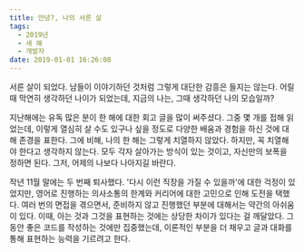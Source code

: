 ```yaml
---
title: 안녕?, 나의 서른 살
tags:
  - 2019년
  - 새 해
  - 개발자
date: 2019-01-01 16:26:08
---
```


서른 살이 되었다. 남들이 이야기하던 것처럼 그렇게 대단한 감흥은 들지는 않는다. 어릴 때 막연히 생각하던 나이가 되었는데, 지금의 나는, 그때 생각하던 나의 모습일까?

지난해에는 유독 많은 분이 한 해에 대한 회고 글을 많이 써주셨다. 그중 몇 개를 접해 읽었는데, 이렇게 열심히 살 수도 있구나 싶을 정도로 다양한 배움과 경험을 하신 것에 대해 존경을 표한다. 그에 비해, 나의 한 해는 그렇게 치열하지 않았다. 하지만, 꼭 치열해야 한다고 생각하지 않는다. 모두 각자 살아가는 방식이 있는 것이고, 자신만의 보폭을 정하면 된다. 그저, 어제의 나보다 나아지길 바란다.

작년 11월 말에는 두 번째 퇴사했다. '다시 이런 직장을 가질 수 있을까'에 대한 걱정이 있었지만, 영어로 진행하는 의사소통의 한계와 커리어에 대한 고민으로 인해 도전을 택했다. 여러 번의 면접을 겪으면서, 준비하지 않고 진행했던 부분에 대해서는 약간의 아쉬움이 있다. 이때, 아는 것과 그것을 표현하는 것에는 상당한 차이가 있다는 걸 깨달았다. 그동안 좋은 코드를 작성하는 것에만 집중했는데, 이론적인 부분을 더 채우고 글과 대화를 통해 표현하는 능력을 기르려고 한다.
